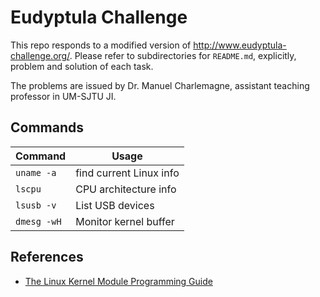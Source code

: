# Eudyptula Challenge
This repo responds to a modified version of http://www.eudyptula-challenge.org/. Please refer to subdirectories for `README.md`, explicitly, problem and solution of each task. 

The problems are issued by Dr. Manuel Charlemagne, assistant teaching professor in UM-SJTU JI.



## Commands

| Command    | Usage                   |
| ---------- | ----------------------- |
| `uname -a` | find current Linux info |
|`lscpu`|CPU architecture info|
|`lsusb -v`|List USB devices|
|`dmesg -wH`|Monitor kernel buffer| 


## References

- [The Linux Kernel Module Programming Guide](http://tldp.org/LDP/lkmpg/2.6/html/)


